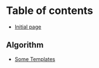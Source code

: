 # Table of contents

* [Initial page](README.md)

## Algorithm

* [Some Templates](algorithm/some-templates.md)

